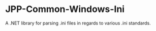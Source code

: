 # JPP-Common-Windows-Ini
A .NET library for parsing .ini files in regards to various .ini standards.
